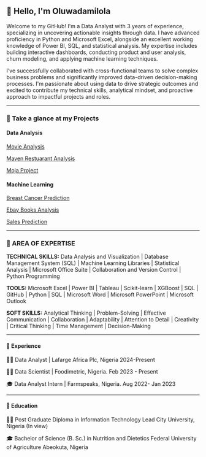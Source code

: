 ## 👋  Hello, I'm Oluwadamilola 
Welcome to my GitHub!
I'm a Data Analyst with 3 years of experience, specializing in uncovering actionable insights through data. I have advanced proficiency in Python and Microsoft Excel, alongside an excellent working knowledge of Power BI, SQL, and statistical analysis. My expertise includes building interactive dashboards, conducting product and user analysis, churn modeling, and applying machine learning techniques.

I’ve successfully collaborated with cross-functional teams to solve complex business problems and significantly improved data-driven decision-making processes. I'm passionate about using data to drive strategic outcomes and excited to contribute my technical skills, analytical mindset, and proactive approach to impactful projects and roles.

___


### 🔧 Take a glance at my Projects
#### Data Analysis

[Movie Analysis](https://github.com/aderemi1224/aderemi-oluwadamilola-portfolio/tree/main/SQL/movie_script)

[Maven Restuarant Analysis](https://github.com/aderemi1224/aderemi-oluwadamilola-portfolio/tree/main/SQL/restuarant_script)

[Moja Project](https://github.com/aderemi1224/aderemi-oluwadamilola-portfolio/tree/main/PYTHON/moja_project)

#### Machine Learning 

[Breast Cancer Prediction](https://github.com/aderemi1224/aderemi-oluwadamilola-portfolio/tree/main/PYTHON/breast_cancer_prediction)

[Ebay Books Analysis](https://github.com/aderemi1224/aderemi-oluwadamilola-portfolio/blob/main/PYTHON/webscrapped_data/EBAY%20Data%20-%20Webscrapping.ipynb)

[Sales Prediction](https://github.com/aderemi1224/Sales_Prediction_Model)

___
### 🔧 AREA OF EXPERTISE
**TECHNICAL SKILLS:** Data Analysis and Visualization | Database Management System (SQL) | Machine Learning Libraries | Statistical Analysis | Microsoft Office Suite | Collaboration and Version Control | Python Programming

**TOOLS:** Microsoft Excel | Power BI | Tableau | Scikit-learn | XGBoost | SQL | GitHub | Python | SQL | Microsoft Word | Microsoft PowerPoint | Microsoft Outlook

**SOFT SKILLS:** Analytical Thinking | Problem-Solving | Effective Communication | Collaboration | Adaptability | Attention to Detail | Creativity | Critical Thinking | Time Management | Decision-Making
___
#### 🧠 Experience
👨‍💻 Data Analyst | Lafarge Africa Plc, Nigeria 2024-Present

👨‍💻 Data Scientist | Foodimetric, Nigeria. Feb 2023 - Present

🎓 Data Analyst Intern | Farmspeaks, Nigeria. Aug 2022- Jan 2023
___

#### 🧠 Education
👨‍💻 Post Graduate Diploma in Information Technology  Lead City University, Nigeria (In view)

🎓 Bachelor of Science (B. Sc.) in Nutrition and Dietetics Federal University of Agriculture Abeokuta, Nigeria
